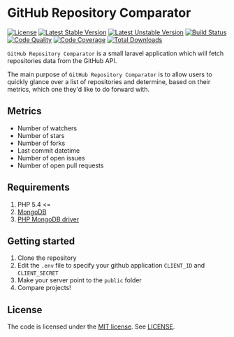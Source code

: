 # GitHub Repository Comparator

[![License](https://poser.pugx.org/tomzx/github-repository-comparator/license.svg)](https://packagist.org/packages/tomzx/github-repository-comparator)
[![Latest Stable Version](https://poser.pugx.org/tomzx/github-repository-comparator/v/stable.svg)](https://packagist.org/packages/tomzx/github-repository-comparator)
[![Latest Unstable Version](https://poser.pugx.org/tomzx/github-repository-comparator/v/unstable.svg)](https://packagist.org/packages/tomzx/github-repository-comparator)
[![Build Status](https://img.shields.io/travis/tomzx/github-repository-comparator.svg)](https://travis-ci.org/tomzx/github-repository-comparator)
[![Code Quality](https://img.shields.io/scrutinizer/g/tomzx/github-repository-comparator.svg)](https://scrutinizer-ci.com/g/tomzx/github-repository-comparator/code-structure)
[![Code Coverage](https://img.shields.io/scrutinizer/coverage/g/tomzx/github-repository-comparator.svg)](https://scrutinizer-ci.com/g/tomzx/github-repository-comparator)
[![Total Downloads](https://img.shields.io/packagist/dt/tomzx/github-repository-comparator.svg)](https://packagist.org/packages/tomzx/github-repository-comparator)

`GitHub Repository Comparator` is a small laravel application which will fetch repositories data from the GitHub API.

The main purpose of `GitHub Repository Comparator` is to allow users to quickly glance over a list of repositories and determine, based on their metrics, which one they'd like to do forward with.

## Metrics

- Number of watchers
- Number of stars
- Number of forks
- Last commit datetime
- Number of open issues
- Number of open pull requests

## Requirements

1. PHP 5.4 <=
2. [MongoDB](http://www.mongodb.org/)
3. [PHP MongoDB driver](http://php.net/manual/en/set.mongodb.php)

## Getting started

1. Clone the repository
2. Edit the `.env` file to specify your github application `CLIENT_ID` and `CLIENT_SECRET`
3. Make your server point to the `public` folder
4. Compare projects!

## License

The code is licensed under the [MIT license](http://choosealicense.com/licenses/mit/). See [LICENSE](LICENSE).
